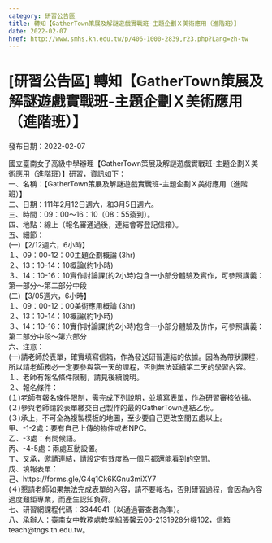 ```yaml
---
category: 研習公告區
title: 轉知【GatherTown策展及解謎遊戲實戰班-主題企劃Ｘ美術應用（進階班）】
date: 2022-02-07
href: http://www.smhs.kh.edu.tw/p/406-1000-2839,r23.php?Lang=zh-tw
---
```


# [研習公告區] 轉知【GatherTown策展及解謎遊戲實戰班-主題企劃Ｘ美術應用（進階班）】

發布日期：2022-02-07

<div><div></div><div>國立臺南女子高級中學辦理【GatherTown策展及解謎遊戲實戰班-主題企劃Ｘ美術應用（進階班）】研習，資訊如下：<br> 一、名稱：【GatherTown策展及解謎遊戲實戰班-主題企劃Ｘ美術應用（進階班）】<br> 二、日期：111年2月12日週六，和3月5日週六。<br> 三、時間：09：00～16：10（08：55簽到）。<br> 四、地點：線上（報名審通過後，連結會寄登記信箱）。<br> 五、細節：<br> (一)【2/12週六，6小時】<br> １、09：00-12：00主題企劃概論 (3hr)<br> ２、13：10-14：10概論(約1小時)<br> ３、14：10-16：10實作討論課(約2小時)包含一小部分體驗及實作，可參照講義：第一部分～第二部分中段<br> (二)【3/05週六，6小時】<br> １、09：00-12：00美術應用概論 (3hr)<br> ２、13：10-14：10概論(約1小時)<br> ３、14：10-16：10實作討論課(約2小時)包含一小部分體驗及仿作，可參照講義：第二部分中段～第六部分<br> 六、注意：<br> (一)請老師於表單，確實填寫信箱，作為發送研習連結的依據。因為為帶狀課程，所以請老師務必一定要參與第一天的課程，否則無法延續第二天的學習內容。<br> １、老師有報名條件限制，請見後續說明。<br> ２、報名條件：<br> (１)老師有報名條件限制，需完成下列說明，並填寫表單，作為研習審核依據。<br> (２)參與老師請於表單繳交自己製作的最的GatherTown連結乙份。<br> (３)承上，不可全為複製模板的地圖，至少要自己更改空間五處以上。<br> 甲、-1-2處：要有自己上傳的物件或者NPC。<br> 乙、-3處：有問候語。<br> 丙、-4-5處：兩處互動設置。<br> 丁、又承，邀請連結，請設定有效度為一個月都還能看到的空間。<br> 戊、填報表單：<br> 己、https://forms.gle/G4q1Ck6KGnu3miXY7<br> (４)懇請老師如果無法完成表單的內容，請不要報名，否則研習過程，會因為內容過度艱鉅專業，而產生認知負荷。<br> 七、研習網課程代碼：3344941（以通過審查者為準）。<br> 八、承辦人：臺南女中教務處教學組張馨云06-2131928分機102，信箱teach@tngs.tn.edu.tw。</div></div>

